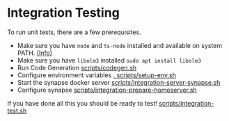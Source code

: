 # Integration Testing

To run unit tests, there are a few prerequisites.

 - Make sure you have `node` and `ts-node` installed and available on system PATH. [(Info)](./subprocess/README.md)
 - Make sure you have `libolm3` installed `sudo apt install libolm3`
 - Run Code Generation [scripts/codegen.sh](../scripts/codegen.sh)
 - Configure environment variables [. scripts/setup-env.sh](../scripts/setup-env.sh)
 - Start the synapse docker server [scripts/integration-server-synapse.sh](../scripts/integration-server-synapse.sh)
 - Configure synapse [scripts/integration-prepare-homeserver.sh](../scripts/integration-server-synapse.sh)

 If you have done all this you should be ready to test! [scripts/integration-test.sh](../scripts/integration-test.sh)
